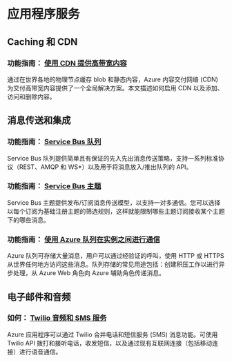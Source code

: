 <properties 
  pageTitle="Ruby-应用服务 - Azure 微软云"
  metakeywords="" 
  description="" 
  services="" 
  documentationCenter="ruby" 
  authors="" 
  manager="Tiffena" 
  editor="EricChen"/>
<tags ms.service=""
    ms.date=""
    wacn.date="04/11/2015"
    />


<h1 id="menu-ruby-appservices">应用程序服务</h1>
<h2 id="header-0">Caching 和 CDN</h2>
<h3>功能指南： <a href="/documentation/articles/cdn-how-to-use/" ms.pgarea="content" ms.cmpgrp="body" ms.cmptyp="link" ms.cmpnm="使用 CDN 提供高带宽内容" ms.title="" km.title="" ms.interactiontype="1">使用 CDN 提供高带宽内容</a></h3>
<p>通过在世界各地的物理节点缓存 blob 和静态内容，Azure 内容交付网络 (CDN) 为交付高带宽内容提供了一个全局解决方案。本文描述如何启用 CDN 以及添加、访问和删除内容。</p>
<h2 id="header-1">消息传送和集成</h2>
<h3>功能指南： <a href="/documentation/articles/service-bus-ruby-how-to-use-queues/" ms.pgarea="content" ms.cmpgrp="body" ms.cmptyp="link" ms.cmpnm="Service Bus 队列" ms.title="" km.title="" ms.interactiontype="1">Service Bus 队列</a></h3>
<p>Service Bus 队列提供简单且有保证的先入先出消息传送策略，支持一系列标准协议（REST、AMQP 和 WS*）以及用于将消息放入/推出队列的 API。</p>
<h3>功能指南： <a href="/documentation/articles/service-bus-ruby-how-to-use-topics-subscriptions/" ms.pgarea="content" ms.cmpgrp="body" ms.cmptyp="link" ms.cmpnm="Service Bus 主题" ms.title="" km.title="" ms.interactiontype="1">Service Bus 主题</a></h3>
<p>Service Bus 主题提供发布/订阅消息传送模型，以支持一对多通信。您可以选择以每个订阅为基础注册主题的筛选规则，这样就能限制哪些主题订阅接收某个主题下的哪些消息。</p>
<h3>功能指南： <a href="/documentation/articles/storage-ruby-how-to-use-queue-storage/" ms.pgarea="content" ms.cmpgrp="body" ms.cmptyp="link" ms.cmpnm="使用 Azure 队列在实例之间进行通信" ms.title="" km.title="" ms.interactiontype="1">使用 Azure 队列在实例之间进行通信</a></h3>
<p>Azure 队列可存储大量消息，用户可以通过经验证的呼叫，使用 HTTP 或 HTTPS 从世界任何地方访问这些消息。队列存储的常见用途包括：创建积压工作以进行异步处理，从 Azure Web 角色向 Azure 辅助角色传递消息。</p>
<h2 id="header-2">电子邮件和音频</h2>
<h3>如何： <a href="/documentation/articles/partner-twilio-ruby-how-to-use-voice-sms/" ms.pgarea="content" ms.cmpgrp="body" ms.cmptyp="link" ms.cmpnm="Twilio 音频和 SMS 服务" ms.title="" km.title="" ms.interactiontype="1">Twilio 音频和 SMS 服务</a></h3>
<p>Azure 应用程序可以通过 Twilio 合并电话和短信服务 (SMS) 消息功能。可使用 Twilio API 拨打和接听电话，收发短信，以及通过现有互联网连接（包括移动连接）进行语音通信。</p>
